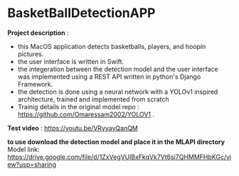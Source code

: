 # BasketBallDetectionAPP

**Project description** :
- this MacOS application detects basketballs, players, and hoopin pictures.
- the user interface is written in Swift.
- the integeration between the detection model and the user interface was implemented using a REST API written in python's Django Framework.
- the detection is done using a neural network with a YOLOv1 inspired architecture, trained and implemented  from scratch
- Trainig details in the original model repo : https://github.com/Omaressam2002/YOLOV1 .

**Test video** : https://youtu.be/VRyyayQanQM

**to use download the detection model and place it in the MLAPI directory**
Model link: https://drive.google.com/file/d/1ZxVegVUlBxFkqVk7Vt6si7QHMMFHbKGc/view?usp=sharing
